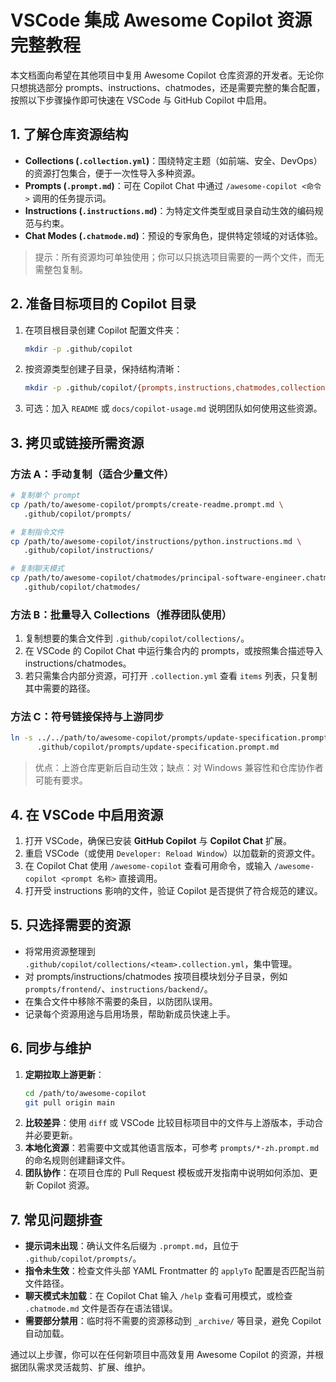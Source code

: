 # VSCode 集成 Awesome Copilot 资源完整教程

本文档面向希望在其他项目中复用 Awesome Copilot 仓库资源的开发者。无论你只想挑选部分 prompts、instructions、chatmodes，还是需要完整的集合配置，按照以下步骤操作即可快速在 VSCode 与 GitHub Copilot 中启用。

## 1. 了解仓库资源结构

- **Collections (`.collection.yml`)**：围绕特定主题（如前端、安全、DevOps）的资源打包集合，便于一次性导入多种资源。
- **Prompts (`.prompt.md`)**：可在 Copilot Chat 中通过 `/awesome-copilot <命令>` 调用的任务提示词。
- **Instructions (`.instructions.md`)**：为特定文件类型或目录自动生效的编码规范与约束。
- **Chat Modes (`.chatmode.md`)**：预设的专家角色，提供特定领域的对话体验。

> 提示：所有资源均可单独使用；你可以只挑选项目需要的一两个文件，而无需整包复制。

## 2. 准备目标项目的 Copilot 目录

1. 在项目根目录创建 Copilot 配置文件夹：
   ```bash
   mkdir -p .github/copilot
   ```
2. 按资源类型创建子目录，保持结构清晰：
   ```bash
   mkdir -p .github/copilot/{prompts,instructions,chatmodes,collections}
   ```
3. 可选：加入 `README` 或 `docs/copilot-usage.md` 说明团队如何使用这些资源。

## 3. 拷贝或链接所需资源

### 方法 A：手动复制（适合少量文件）

```bash
# 复制单个 prompt
cp /path/to/awesome-copilot/prompts/create-readme.prompt.md \
   .github/copilot/prompts/

# 复制指令文件
cp /path/to/awesome-copilot/instructions/python.instructions.md \
   .github/copilot/instructions/

# 复制聊天模式
cp /path/to/awesome-copilot/chatmodes/principal-software-engineer.chatmode.md \
   .github/copilot/chatmodes/
```

### 方法 B：批量导入 Collections（推荐团队使用）

1. 复制想要的集合文件到 `.github/copilot/collections/`。
2. 在 VSCode 的 Copilot Chat 中运行集合内的 prompts，或按照集合描述导入 instructions/chatmodes。
3. 若只需集合内部分资源，可打开 `.collection.yml` 查看 `items` 列表，只复制其中需要的路径。

### 方法 C：符号链接保持与上游同步

```bash
ln -s ../../path/to/awesome-copilot/prompts/update-specification.prompt.md \
      .github/copilot/prompts/update-specification.prompt.md
```

> 优点：上游仓库更新后自动生效；缺点：对 Windows 兼容性和仓库协作者可能有要求。

## 4. 在 VSCode 中启用资源

1. 打开 VSCode，确保已安装 **GitHub Copilot** 与 **Copilot Chat** 扩展。
2. 重启 VSCode（或使用 `Developer: Reload Window`）以加载新的资源文件。
3. 在 Copilot Chat 使用 `/awesome-copilot` 查看可用命令，或输入 `/awesome-copilot <prompt 名称>` 直接调用。
4. 打开受 instructions 影响的文件，验证 Copilot 是否提供了符合规范的建议。

## 5. 只选择需要的资源

- 将常用资源整理到 `.github/copilot/collections/<team>.collection.yml`，集中管理。
- 对 prompts/instructions/chatmodes 按项目模块划分子目录，例如 `prompts/frontend/`、`instructions/backend/`。
- 在集合文件中移除不需要的条目，以防团队误用。
- 记录每个资源用途与启用场景，帮助新成员快速上手。

## 6. 同步与维护

1. **定期拉取上游更新**：
   ```bash
   cd /path/to/awesome-copilot
   git pull origin main
   ```
2. **比较差异**：使用 `diff` 或 VSCode 比较目标项目中的文件与上游版本，手动合并必要更新。
3. **本地化资源**：若需要中文或其他语言版本，可参考 `prompts/*-zh.prompt.md` 的命名规则创建翻译文件。
4. **团队协作**：在项目仓库的 Pull Request 模板或开发指南中说明如何添加、更新 Copilot 资源。

## 7. 常见问题排查

- **提示词未出现**：确认文件名后缀为 `.prompt.md`，且位于 `.github/copilot/prompts/`。
- **指令未生效**：检查文件头部 YAML Frontmatter 的 `applyTo` 配置是否匹配当前文件路径。
- **聊天模式未加载**：在 Copilot Chat 输入 `/help` 查看可用模式，或检查 `.chatmode.md` 文件是否存在语法错误。
- **需要部分禁用**：临时将不需要的资源移动到 `_archive/` 等目录，避免 Copilot 自动加载。

通过以上步骤，你可以在任何新项目中高效复用 Awesome Copilot 的资源，并根据团队需求灵活裁剪、扩展、维护。

